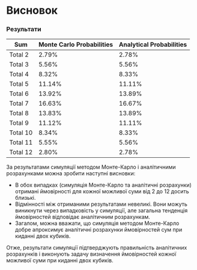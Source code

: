 # Висновок 

### Результати

| Sum   | Monte Carlo Probabilities | Analytical Probabilities |
|-------|---------------------------|--------------------------|
| Total 2 | 2.79%                     | 2.78%                    |
| Total 3 | 5.56%                     | 5.56%                    |
| Total 4 | 8.32%                     | 8.33%                    |
| Total 5 | 11.14%                    | 11.11%                   |
| Total 6 | 13.92%                    | 13.89%                   |
| Total 7 | 16.63%                    | 16.67%                   |
| Total 8 | 13.83%                    | 13.89%                   |
| Total 9 | 11.12%                    | 11.11%                   |
| Total 10 | 8.34%                     | 8.33%                    |
| Total 11 | 5.55%                     | 5.56%                    |
| Total 12 | 2.80%                     | 2.78%                    |


За результатами симуляції методом Монте-Карло і аналітичними розрахунками можна зробити наступні висновки:

- В обох випадках (симуляція Монте-Карло та аналітичні розрахунки) отримані ймовірності для кожної можливої суми від 2 до 12 досить близькі.
- Відмінності між отриманими результатами невеликі. Вони можуть виникнути через випадковість у симуляції, але загальна тенденція ймовірностей відповідає аналітичним розрахункам.
- Загалом, можна вважати, що симуляція методом Монте-Карло добре апроксимує аналітичні розрахунки ймовірностей сум при киданні двох кубиків.

Отже, результати симуляції підтверджують правильність аналітичних розрахунків і виконують задачу визначення ймовірностей кожної можливої суми при киданні двох кубиків.






